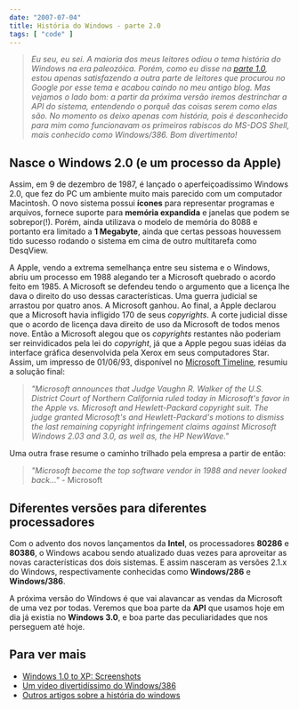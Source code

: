 ```yaml
---
date: "2007-07-04"
title: História do Windows - parte 2.0
tags: [ "code" ]
---
```

> _Eu seu, eu sei. A maioria dos meus leitores odiou o tema história do Windows na era paleozóica. Porém, como eu disse na [parte 1.0](/historia-do-windows-parte-1.0), estou apenas satisfazendo a outra parte de leitores que procurou no Google por esse tema e acabou caindo no meu antigo blog. Mas vejamos o lado bom: a partir da próxima versão iremos destrinchar a API do sistema, entendendo o porquê das coisas serem como elas são. No momento os deixo apenas com história, pois é desconhecido para mim como funcionavam os primeiros rabiscos do MS-DOS Shell, mais conhecido como Windows/386. Bom divertimento!_

## Nasce o Windows 2.0 (e um processo da Apple)

Assim, em 9 de dezembro de 1987, é lançado o aperfeiçoadíssimo Windows 2.0, que fez do PC um ambiente muito mais parecido com um computador Macintosh. O novo sistema possui **ícones** para representar programas e arquivos, fornece suporte para **memória expandida** e janelas que podem se sobrepor(!). Porém, ainda utilizava o modelo de memória do 8088 e portanto era limitado a **1 Megabyte**, ainda que certas pessoas houvessem tido sucesso rodando o sistema em cima de outro multitarefa como DesqView.

A Apple, vendo a extrema semelhança entre seu sistema e o Windows, abriu um processo em 1988 alegando ter a Microsoft quebrado o acordo feito em 1985. A Microsoft se defendeu tendo o argumento que a licença lhe dava o direito do uso dessas características. Uma guerra judicial se arrastou por quatro anos. A Microsoft ganhou. Ao final, a Apple declarou que a Microsoft havia infligido 170 de seus _copyrights_. A corte judicial disse que o acordo de licença dava direito de uso da Microsoft de todos menos nove. Então a Microsoft alegou que os _copyrights_ restantes não poderiam ser reinvidicados pela lei do _copyright_, já que a Apple pegou suas idéias da interface gráfica desenvolvida pela Xerox em seus computadores Star. Assim, um impresso de 01/06/93, disponível no [Microsoft Timeline](http://www.thocp.net/companies/microsoft/microsoft_company.htm), resumiu a solução final:

> _"Microsoft announces that Judge Vaughn R. Walker of the U.S. District Court of Northern California ruled today in Microsoft's favor in the Apple vs. Microsoft and Hewlett-Packard copyright suit. The judge granted Microsoft's and Hewlett-Packard's motions to dismiss the last remaining copyright infringement claims against Microsoft Windows 2.03 and 3.0, as well as, the HP NewWave."_

Uma outra frase resume o caminho trilhado pela empresa a partir de então:

> _"Microsoft become the top software vendor in 1988 and never looked back..."_ - Microsoft

## Diferentes versões para diferentes processadores

Com o advento dos novos lançamentos da **Intel**, os processadores **80286** e **80386**, o Windows acabou sendo atualizado duas vezes para aproveitar as novas características dos dois sistemas. E assim nasceram as versões 2.1.x do Windows, respectivamente conhecidas como **Windows/286** e **Windows/386**.

A próxima versão do Windows é que vai alavancar as vendas da Microsoft de uma vez por todas. Veremos que boa parte da **API** que usamos hoje em dia já existia no **Windows 3.0**, e boa parte das peculiaridades que nos perseguem até hoje.

## Para ver mais
	
  * [Windows 1.0 to XP: Screenshots](http://www.infosatellite.com/news/2001/10/a251001windowshistory_screenshots.html)
  * [Um vídeo divertidíssimo do Windows/386](http://video.google.com/videoplay?docid=4915875929930836239)
  * [Outros artigos sobre a história do windows](/search)

